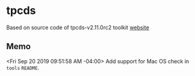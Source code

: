 # tpcds

Based on source code of tpcds-v2.11.0rc2 toolkit [website](http://www.tpc.org/tpcds/default.asp)


## Memo

<Fri Sep 20 2019 09:51:58 AM -04:00>
Add support for Mac OS check in `tools` `README`.


